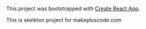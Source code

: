 This project was bootstrapped with [Create React App](https://github.com/facebookincubator/create-react-app).

This is skeleton project for makepluscode.com